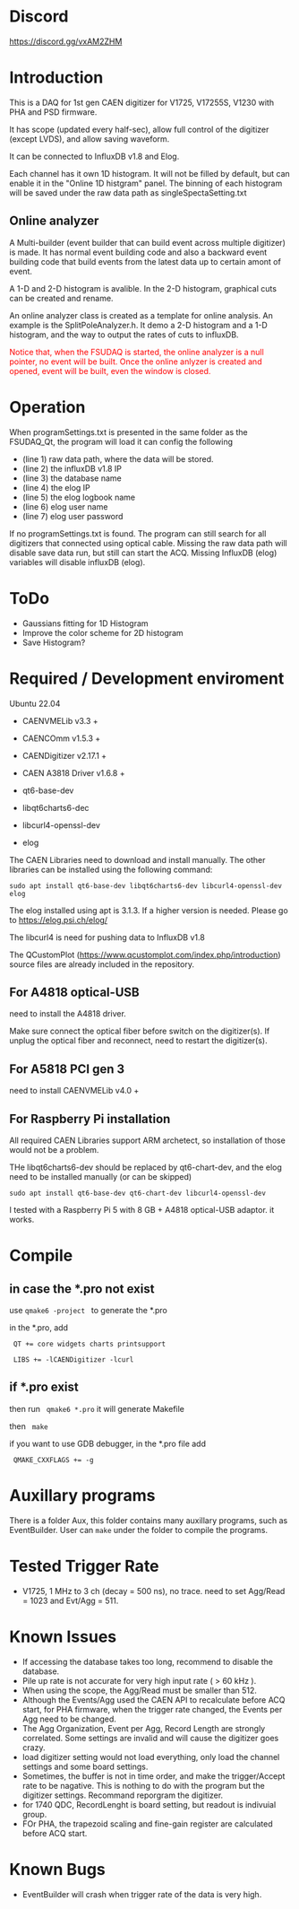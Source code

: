 # Discord 

https://discord.gg/vxAM2ZHM

# Introduction

This is a DAQ for 1st gen CAEN digitizer for V1725, V17255S, V1230 with PHA and PSD firmware.

It has scope (updated every half-sec), allow full control of the digitizer (except LVDS), and allow saving waveform.

It can be connected to InfluxDB v1.8 and Elog.

Each channel has it own 1D histogram. It will not be filled by default, but can enable it in the "Online 1D histgram" panel. The binning of each histogram will be saved under the raw data path as singleSpectaSetting.txt

## Online analyzer
A Multi-builder (event builder that can build event across multiple digitizer) is made. It has normal event building code and also a backward event building code that build events from the latest data up to certain amont of event.

A 1-D and 2-D histogram is avalible. In the 2-D histogram, graphical cuts can be created and rename.

An online analyzer class is created as a template for online analysis. An example is the SplitPoleAnalyzer.h. It demo a 2-D histogram and a 1-D histogram, and the way to output the rates of cuts to influxDB.

<span style="color:red;">Notice that, when the FSUDAQ is started, the online analyzer is a null pointer, no event will be built. Once the online anlyzer is created and opened, event will be built, even the window is closed. </span>

# Operation

When programSettings.txt is presented in the same folder as the FSUDAQ_Qt, the program will load it can config the following 

- (line 1) raw data path, where the data will be stored.
- (line 2) the influxDB v1.8 IP
- (line 3) the database name
- (line 4) the elog IP
- (line 5) the elog logbook name
- (line 6) elog user name
- (line 7) elog user password

If no programSettings.txt is found. The program can still search for all digitizers that connected using optical cable. 
Missing the raw data path will disable save data run, but still can start the ACQ. Missing InfluxDB (elog) variables will disable influxDB (elog). 


# ToDo

- Gaussians fitting for 1D Histogram
- Improve the color scheme for 2D histogram
- Save Histogram?

# Required / Development enviroment

Ubuntu 22.04

- CAENVMELib v3.3 +
- CAENCOmm v1.5.3 +
- CAENDigitizer v2.17.1 +
- CAEN A3818 Driver v1.6.8 +

- qt6-base-dev
- libqt6charts6-dec
- libcurl4-openssl-dev
- elog

The CAEN Libraries need to download and install manually. The other libraries can be installed using the following command:

`sudo apt install qt6-base-dev libqt6charts6-dev libcurl4-openssl-dev elog`

The elog installed using apt is 3.1.3. If a higher version is needed. Please go to https://elog.psi.ch/elog/

The libcurl4 is need for pushing data to InfluxDB v1.8

The QCustomPlot (https://www.qcustomplot.com/index.php/introduction) source files are already included in the repository.

## For A4818 optical-USB 

need to install the A4818 driver.

Make sure connect the optical fiber before switch on the digitizer(s). If unplug the optical fiber and reconnect, need to restart the digitizer(s).

## For A5818 PCI gen 3

need to install CAENVMELib v4.0 +

## For Raspberry Pi installation

All required CAEN Libraries support ARM archetect, so installation of those would not be a problem.

THe libqt6charts6-dev should be replaced by qt6-chart-dev, and the elog need to be installed manually (or can be skipped)

`sudo apt install qt6-base-dev qt6-chart-dev libcurl4-openssl-dev`

I tested with a Raspberry Pi 5 with 8 GB + A4818 optical-USB adaptor. it works.

# Compile

## in case the *.pro not exist
use `qmake6 -project ` to generate the *.pro

in the *.pro, add 

` QT += core widgets charts printsupport`

` LIBS += -lCAENDigitizer -lcurl`

## if *.pro exist

then run ` qmake6 *.pro` it will generate Makefile

then  ` make`

if you want to use GDB debugger, in the *.pro file add

` QMAKE_CXXFLAGS += -g`

# Auxillary programs

There is a folder Aux, this folder contains many auxillary programs, such as EventBuilder. User can `make` under the folder to compile the programs.

# Tested Trigger Rate

* V1725, 1 MHz to 3 ch (decay = 500 ns), no trace. need to set Agg/Read = 1023 and Evt/Agg = 511.

# Known Issues

* If accessing the database takes too long, recommend to disable the database.
* Pile up rate is not accurate for very high input rate ( > 60 kHz ).
* When using the scope, the Agg/Read must be smaller than 512.
* Although the Events/Agg used the CAEN API to recalculate before ACQ start, for PHA firmware, when the trigger rate changed, the Events per Agg need to be changed.
* The Agg Organization, Event per Agg, Record Length are strongly correlated. Some settings are invalid and will cause the digitizer goes crazy.
* load digitizer setting would not load everything, only load the channel settings and some board settings.
* Sometimes, the buffer is not in time order, and make the trigger/Accept rate to be nagative. This is nothing to do with the program but the digitizer settings. Recommand reporgram the digitizer.
* for 1740 QDC, RecordLenght is board setting, but readout is indivuial group.
* FOr PHA, the trapezoid scaling and fine-gain register are calculated before ACQ start.

# Known Bugs

* EventBuilder will crash when trigger rate of the data is very high.